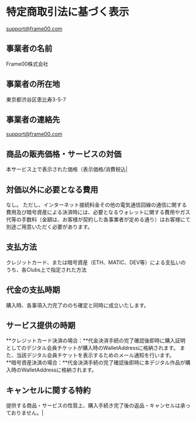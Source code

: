 # 特定商取引法に基づく表示
[support@frame00.com](mailto:support@frame00.com)

## 事業者の名前
Frame00株式会社           

## 事業者の所在地
東京都渋谷区恵比寿3-5-7

## 事業者の連絡先 
[support@frame00.com](mailto:support@frame00.com)

## 商品の販売価格・サービスの対価 
本サービス上で表示された価格（表示価格/消費税込|

## 対価以外に必要となる費用
なし。 ただし、インターネット接続料金その他の電気通信回線の通信に関する費用及び暗号資産による決済時には、必要となるウォレットに関する費用やガス代等の手数料（金額は、お客様が契約した各事業者が定める通り）はお客様にて別途ご用意いただく必要があります。    
       
## 支払方法 
クレジットカード、または暗号資産（ETH、MATIC、DEV等）による支払いのうち、各Clubs上で指定された方法            

## 代金の支払時期   
購入時、各事項入力完了ののち確定と同時に成立いたします。

## サービス提供の時期
**クレジットカード決済の場合：**代金決済手続の完了確認後即時に購入証明としてのデジタル会員チケットが購入時のWalletAddressに格納されます。 また、当該デジタル会員チケットを表示するためのメール通知を行います。 <br/>
**暗号資産決済の場合：**代金決済手続の完了確認後即時に本デジタル作品が購入時のWalletAddressに格納されます。 

## キャンセルに関する特約
提供する商品・サービスの性質上、購入手続き完了後の返品・キャンセルは承っておりません。|